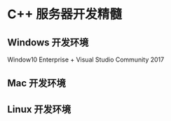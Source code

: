 # C++ 服务器开发精髓

## Windows 开发环境
Window10 Enterprise + Visual Studio Community 2017


## Mac 开发环境



## Linux 开发环境 
